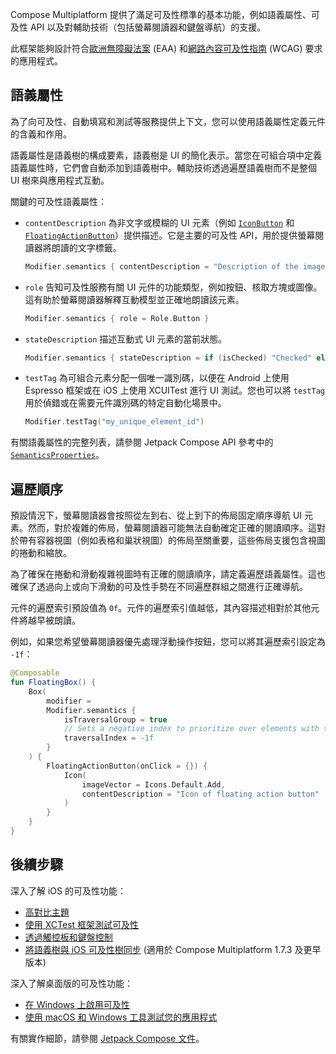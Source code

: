 [//]: # (title: 可及性)

Compose Multiplatform 提供了滿足可及性標準的基本功能，例如語義屬性、可及性 API 以及對輔助技術（包括螢幕閱讀器和鍵盤導航）的支援。

此框架能夠設計符合[歐洲無障礙法案](https://eur-lex.europa.eu/legal-content/EN/TXT/?uri=CELEX%3A32019L0882) (EAA) 和[網路內容可及性指南](https://www.w3.org/TR/WCAG21/) (WCAG) 要求的應用程式。

## 語義屬性

為了向可及性、自動填寫和測試等服務提供上下文，您可以使用語義屬性定義元件的含義和作用。

語義屬性是語義樹的構成要素，語義樹是 UI 的簡化表示。當您在可組合項中定義語義屬性時，它們會自動添加到語義樹中。輔助技術透過遍歷語義樹而不是整個 UI 樹來與應用程式互動。

關鍵的可及性語義屬性：

*   `contentDescription` 為非文字或模糊的 UI 元素（例如 [`IconButton`](https://kotlinlang.org/api/compose-multiplatform/material3/androidx.compose.material3/-icon-button.html) 和 [`FloatingActionButton`](https://kotlinlang.org/api/compose-multiplatform/material3/androidx.compose.material3/-floating-action-button.html)）提供描述。它是主要的可及性 API，用於提供螢幕閱讀器將朗讀的文字標籤。

    ```kotlin
    Modifier.semantics { contentDescription = "Description of the image" }
    ```

*   `role` 告知可及性服務有關 UI 元件的功能類型，例如按鈕、核取方塊或圖像。這有助於螢幕閱讀器解釋互動模型並正確地朗讀該元素。

    ```kotlin
    Modifier.semantics { role = Role.Button }
    ```

*   `stateDescription` 描述互動式 UI 元素的當前狀態。

    ```kotlin
    Modifier.semantics { stateDescription = if (isChecked) "Checked" else "Unchecked" }
    ```

*   `testTag` 為可組合元素分配一個唯一識別碼，以便在 Android 上使用 Espresso 框架或在 iOS 上使用 XCUITest 進行 UI 測試。您也可以將 `testTag` 用於偵錯或在需要元件識別碼的特定自動化場景中。

    ```kotlin
    Modifier.testTag("my_unique_element_id")
    ```

有關語義屬性的完整列表，請參閱 Jetpack Compose API 參考中的 [`SemanticsProperties`](https://developer.android.com/reference/kotlin/androidx/compose/ui/semantics/SemanticsProperties)。

## 遍歷順序

預設情況下，螢幕閱讀器會按照從左到右、從上到下的佈局固定順序導航 UI 元素。然而，對於複雜的佈局，螢幕閱讀器可能無法自動確定正確的閱讀順序。這對於帶有容器視圖（例如表格和巢狀視圖）的佈局至關重要，這些佈局支援包含視圖的捲動和縮放。

為了確保在捲動和滑動複雜視圖時有正確的閱讀順序，請定義遍歷語義屬性。這也確保了透過向上或向下滑動的可及性手勢在不同遍歷群組之間進行正確導航。

元件的遍歷索引預設值為 `0f`。元件的遍歷索引值越低，其內容描述相對於其他元件將越早被朗讀。

例如，如果您希望螢幕閱讀器優先處理浮動操作按鈕，您可以將其遍歷索引設定為 `-1f`：

```kotlin
@Composable
fun FloatingBox() {
    Box(
        modifier =
        Modifier.semantics {
            isTraversalGroup = true
            // Sets a negative index to prioritize over elements with the default index
            traversalIndex = -1f
        }
    ) {
        FloatingActionButton(onClick = {}) {
            Icon(
                imageVector = Icons.Default.Add,
                contentDescription = "Icon of floating action button"
            )
        }
    }
}
```

## 後續步驟

深入了解 iOS 的可及性功能：

*   [高對比主題](compose-ios-accessibility.md#high-contrast-theme)
*   [使用 XCTest 框架測試可及性](compose-ios-accessibility.md#test-accessibility-with-xctest-framework)
*   [透過觸控板和鍵盤控制](compose-ios-accessibility.md#control-via-trackpad-and-keyboard)
*   [將語義樹與 iOS 可及性樹同步](compose-ios-accessibility.md#choose-the-tree-synchronization-option) (適用於 Compose Multiplatform 1.7.3 及更早版本)

深入了解桌面版的可及性功能：

*   [在 Windows 上啟用可及性](compose-desktop-accessibility.md#enabling-accessibility-on-windows)
*   [使用 macOS 和 Windows 工具測試您的應用程式](compose-desktop-accessibility.md#example-custom-button-with-semantic-rules)

有關實作細節，請參閱 [Jetpack Compose 文件](https://developer.android.com/develop/ui/compose/accessibility)。